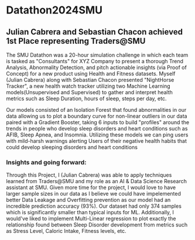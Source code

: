 # Datathon2024SMU
## Julian Cabrera and Sebastian Chacon achieved 1st Place representing Traders@SMU
The SMU Datathon was a 20-hour simulation challenge in which each team is tasked as "Consultants" for XYZ Company to present a thorough Trend Analysis, Abnormality Detection, and pitch actionable insights (via Proof of Concept) for a new product using Health and Fitness datasets. Myself (Julian Cabrera) along with Sebastian Chacon presented "NightHorse Tracker", a new health watch tracker utilizing two Machine Learning models(Unsupervised and Supervised) to gather and interpret health metrics such as Sleep Duration, hours of sleep, steps per day, etc.

Our models consisted of an Isolation Forest that found abnormalities in our data allowing us to plot a boundary curve for non-linear outliers in our data paired with a Gradient Booster, taking 6 inputs to build "profiles" around the trends in people who develop sleep disorders and heart conditions such as AFIB, Sleep Apnea, and Insomnia. Utilizing these models we can ping users with mild-harsh warnings alerting Users of their negative health habits that could develop sleeping disorders and heart conditions

### Insights and going forward:

Through this Project, I (Julian Cabrera) was able to apply techniques learned from Traders@SMU and my role as an AI & Data Science Research assistant at SMU. Given more time for the project, I would love to have larger sample sizes in our data as I believe we could have impelemented better Data Leakage and Overfitting prevention as our model had an incredible prediction accuracy (93%). Our dataset had only 374 samples which is significantly smaller than typical inputs for ML. Additionally, I would've liked to implement Multi-Linear regression to plot exactly the relationship found between Sleep Disorder development from metrics such as Stress Level, Caloric Intake, Fitness levels, etc.
